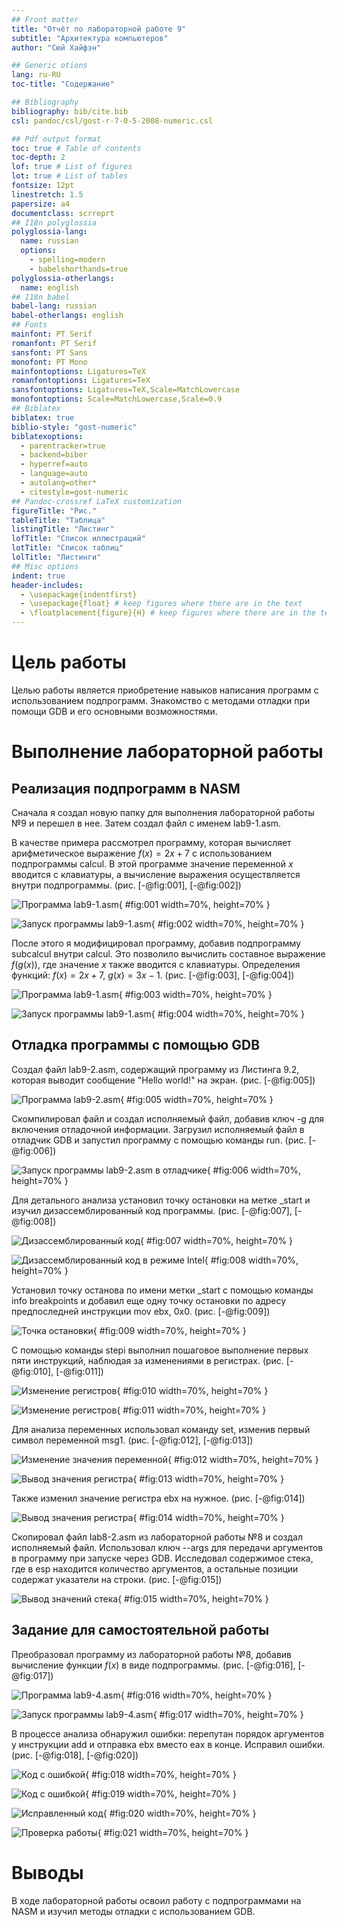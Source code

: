 ```yaml
---
## Front matter
title: "Отчёт по лабораторной работе 9"
subtitle: "Архитектура компьютеров"
author: "Сюй Хайфэн"

## Generic otions
lang: ru-RU
toc-title: "Содержание"

## Bibliography
bibliography: bib/cite.bib
csl: pandoc/csl/gost-r-7-0-5-2008-numeric.csl

## Pdf output format
toc: true # Table of contents
toc-depth: 2
lof: true # List of figures
lot: true # List of tables
fontsize: 12pt
linestretch: 1.5
papersize: a4
documentclass: scrreprt
## I18n polyglossia
polyglossia-lang:
  name: russian
  options:
	- spelling=modern
	- babelshorthands=true
polyglossia-otherlangs:
  name: english
## I18n babel
babel-lang: russian
babel-otherlangs: english
## Fonts
mainfont: PT Serif
romanfont: PT Serif
sansfont: PT Sans
monofont: PT Mono
mainfontoptions: Ligatures=TeX
romanfontoptions: Ligatures=TeX
sansfontoptions: Ligatures=TeX,Scale=MatchLowercase
monofontoptions: Scale=MatchLowercase,Scale=0.9
## Biblatex
biblatex: true
biblio-style: "gost-numeric"
biblatexoptions:
  - parentracker=true
  - backend=biber
  - hyperref=auto
  - language=auto
  - autolang=other*
  - citestyle=gost-numeric
## Pandoc-crossref LaTeX customization
figureTitle: "Рис."
tableTitle: "Таблица"
listingTitle: "Листинг"
lofTitle: "Список иллюстраций"
lotTitle: "Список таблиц"
lolTitle: "Листинги"
## Misc options
indent: true
header-includes:
  - \usepackage{indentfirst}
  - \usepackage{float} # keep figures where there are in the text
  - \floatplacement{figure}{H} # keep figures where there are in the text
---
```


# Цель работы

Целью работы является приобретение навыков написания программ с использованием подпрограмм.
Знакомство с методами отладки при помощи GDB и его основными возможностями.

# Выполнение лабораторной работы

## Реализация подпрограмм в NASM

Сначала я создал новую папку для выполнения лабораторной работы №9 и перешел в нее. Затем создал файл с именем lab9-1.asm.

В качестве примера рассмотрел программу, которая вычисляет арифметическое выражение $f(x) = 2x + 7$ с использованием подпрограммы calcul. В этой программе значение переменной $x$ вводится с клавиатуры, а вычисление выражения осуществляется внутри подпрограммы. (рис. [-@fig:001], [-@fig:002])

![Программа lab9-1.asm](image/01.png){ #fig:001 width=70%, height=70% }

![Запуск программы lab9-1.asm](image/02.png){ #fig:002 width=70%, height=70% }

После этого я модифицировал программу, добавив подпрограмму subcalcul внутри calcul. Это позволило вычислить составное выражение $f(g(x))$, где значение $x$ также вводится с клавиатуры. Определения функций: $f(x) = 2x + 7$, $g(x) = 3x - 1$. (рис. [-@fig:003], [-@fig:004])

![Программа lab9-1.asm](image/03.png){ #fig:003 width=70%, height=70% }

![Запуск программы lab9-1.asm](image/04.png){ #fig:004 width=70%, height=70% }

## Отладка программы с помощью GDB

Создал файл lab9-2.asm, содержащий программу из Листинга 9.2, которая выводит сообщение "Hello world!" на экран. (рис. [-@fig:005])

![Программа lab9-2.asm](image/05.png){ #fig:005 width=70%, height=70% }

Скомпилировал файл и создал исполняемый файл, добавив ключ -g для включения отладочной информации. Загрузил исполняемый файл в отладчик GDB и запустил программу с помощью команды run. (рис. [-@fig:006])

![Запуск программы lab9-2.asm в отладчике](image/06.png){ #fig:006 width=70%, height=70% }

Для детального анализа установил точку остановки на метке _start и изучил дизассемблированный код программы. (рис. [-@fig:007], [-@fig:008])

![Дизассемблированный код](image/07.png){ #fig:007 width=70%, height=70% }

![Дизассемблированный код в режиме Intel](image/08.png){ #fig:008 width=70%, height=70% }

Установил точку останова по имени метки _start с помощью команды info breakpoints и добавил еще одну точку остановки по адресу предпоследней инструкции mov ebx, 0x0. (рис. [-@fig:009])

![Точка остановки](image/09.png){ #fig:009 width=70%, height=70% }

С помощью команды stepi выполнил пошаговое выполнение первых пяти инструкций, наблюдая за изменениями в регистрах. (рис. [-@fig:010], [-@fig:011])

![Изменение регистров](image/10.png){ #fig:010 width=70%, height=70% }

![Изменение регистров](image/11.png){ #fig:011 width=70%, height=70% }

Для анализа переменных использовал команду set, изменив первый символ переменной msg1. (рис. [-@fig:012], [-@fig:013])

![Изменение значения переменной](image/12.png){ #fig:012 width=70%, height=70% }

![Вывод значения регистра](image/13.png){ #fig:013 width=70%, height=70% }

Также изменил значение регистра ebx на нужное. (рис. [-@fig:014])

![Вывод значения регистра](image/14.png){ #fig:014 width=70%, height=70% }

Скопировал файл lab8-2.asm из лабораторной работы №8 и создал исполняемый файл. Использовал ключ --args для передачи аргументов в программу при запуске через GDB. Исследовал содержимое стека, где в esp находится количество аргументов, а остальные позиции содержат указатели на строки. (рис. [-@fig:015])

![Вывод значений стека](image/15.png){ #fig:015 width=70%, height=70% }

## Задание для самостоятельной работы

Преобразовал программу из лабораторной работы №8, добавив вычисление функции $f(x)$ в виде подпрограммы. (рис. [-@fig:016], [-@fig:017])

![Программа lab9-4.asm](image/16.png){ #fig:016 width=70%, height=70% }

![Запуск программы lab9-4.asm](image/17.png){ #fig:017 width=70%, height=70% }

В процессе анализа обнаружил ошибки: перепутан порядок аргументов у инструкции add и отправка ebx вместо eax в конце. Исправил ошибки. (рис. [-@fig:018], [-@fig:020])

![Код с ошибкой](image/18.png){ #fig:018 width=70%, height=70% }

![Код с ошибкой](image/19.png){ #fig:019 width=70%, height=70% }

![Исправленный код](image/20.png){ #fig:020 width=70%, height=70% }

![Проверка работы](image/21.png){ #fig:021 width=70%, height=70% }

# Выводы

В ходе лабораторной работы освоил работу с подпрограммами на NASM и изучил методы отладки с использованием GDB.
